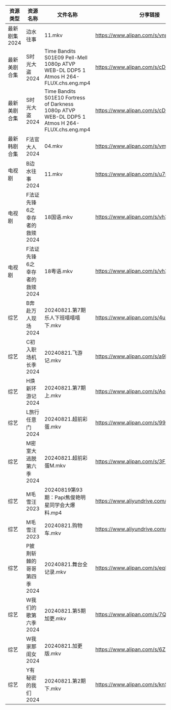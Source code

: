 | 资源类型     | 资源名称              | 文件名称                                                                                           | 分享链接                                      | 更新时间                |
| -------- | ----------------- | ---------------------------------------------------------------------------------------------- | ----------------------------------------- | ------------------- |
| 最新剧集2024 | 边水往事              | 11.mkv                                                                                         | https://www.alipan.com/s/vnpRghxMzuW      | 2024-08-21 14:09:03 |
| 最新美剧合集   | S时光大盗2024         | Time Bandits S01E09 Pell-Mell 1080p ATVP WEB-DL DDP5 1 Atmos H 264-FLUX.chs.eng.mp4            | https://www.alipan.com/s/cDPPqWs3Yia      | 2024-08-21 12:06:17 |
| 最新美剧合集   | S时光大盗2024         | Time Bandits S01E10 Fortress of Darkness 1080p ATVP WEB-DL DDP5 1 Atmos H 264-FLUX.chs.eng.mp4 | https://www.alipan.com/s/cDPPqWs3Yia      | 2024-08-21 12:06:17 |
| 最新韩剧合集   | F法官大人2024         | 04.mkv                                                                                         | https://www.alipan.com/s/vmXEwsv83mq      | 2024-08-21 00:05:29 |
| 电视剧      | B边水往事2024         | 11.mkv                                                                                         | https://www.alipan.com/s/u7mCpvPXUu1      | 2024-08-21 14:05:17 |
| 电视剧      | F法证先锋6之幸存者的救赎2024 | 18国语.mkv                                                                                       | https://www.alipan.com/s/vh3hrfiNLUZ      | 2024-08-21 14:05:28 |
| 电视剧      | F法证先锋6之幸存者的救赎2024 | 18粤语.mkv                                                                                       | https://www.alipan.com/s/vh3hrfiNLUZ      | 2024-08-21 14:05:28 |
| 综艺       | B奔赴万人现场2024       | 20240821.第7期乐人下班嘻嘻嘻下.mkv                                                                       | https://www.alipan.com/s/4u7m3VMcqux      | 2024-08-21 14:06:44 |
| 综艺       | C初入职场机长季2024      | 20240821.飞游记.mkv                                                                               | https://www.alipan.com/s/a9hmC3o2B18      | 2024-08-21 14:06:47 |
| 综艺       | H焕新环游记2024        | 20240821.第7期上.mkv                                                                              | https://www.alipan.com/s/Aozy9GBZZwu      | 2024-08-21 14:07:00 |
| 综艺       | L旅行任意门2024        | 20240821.超前彩蛋.mkv                                                                              | https://www.alipan.com/s/99hnQkWKkeJ      | 2024-08-21 14:07:13 |
| 综艺       | M密室大逃脱第六季2024     | 20240821.超前彩蛋M.mkv                                                                             | https://www.alipan.com/s/3F599jmMJTn      | 2024-08-21 14:07:16 |
| 综艺       | M毛雪汪2023          | 20240819第93期：Papi焦俊艳明星同学会大爆料.mp4                                                               | https://www.aliyundrive.com/s/asPqfgPRqAg | 2024-08-21 14:07:22 |
| 综艺       | M毛雪汪2023          | 20240821.购物车.mkv                                                                               | https://www.aliyundrive.com/s/asPqfgPRqAg | 2024-08-21 14:07:21 |
| 综艺       | P披荆斩棘的哥哥第四季2024   | 20240821.舞台全记录.mkv                                                                             | https://www.alipan.com/s/eqFuxgGAPnZ      | 2024-08-21 14:07:32 |
| 综艺       | W我们的歌第六季2024      | 20240821.第5期加更.mkv                                                                             | https://www.alipan.com/s/7QHb1Czg7nU      | 2024-08-21 14:08:00 |
| 综艺       | W我家那闺女2024        | 20240821.加更版.mkv                                                                               | https://www.alipan.com/s/6Zh3yAep1kC      | 2024-08-21 14:08:03 |
| 综艺       | Y有秘密的我们2024       | 20240821.第2期下.mkv                                                                              | https://www.alipan.com/s/knSE43DBBa6      | 2024-08-21 14:08:13 |
